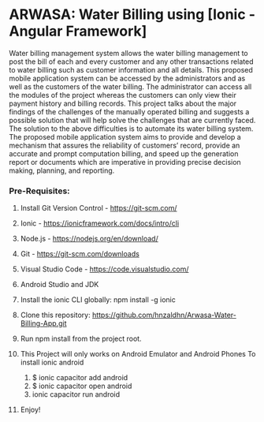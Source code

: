 # ARWASA: Water Billing using [Ionic - Angular Framework]

Water billing management system allows the water billing management to post the bill of each and every customer and any other transactions related to water billing such as customer information and all details. This proposed mobile application system can be accessed by the administrators and as well as the customers of the water billing. The administrator can access all the modules of the project whereas the customers can only view their payment history and billing records. This project talks about the major findings of the challenges of the manually operated billing and suggests a possible solution that will help solve the challenges that are currently faced. The solution to the above difficulties is to automate its water billing system.  The proposed mobile application system aims to provide and develop a mechanism that assures the reliability of customers’ record, provide an accurate and prompt computation billing, and speed up the generation report or documents which are imperative in providing precise decision making, planning, and reporting.

### Pre-Requisites:
1. Install Git Version Control - https://git-scm.com/
2. Ionic - https://ionicframework.com/docs/intro/cli
3. Node.js - https://nodejs.org/en/download/
4.  Git - https://git-scm.com/downloads
5.  Visual Studio Code - https://code.visualstudio.com/
6.  Android Studio and JDK

1. Install the ionic CLI globally: npm install -g ionic
2. Clone this repository: https://github.com/hnzaldhn/Arwasa-Water-Billing-App.git
3. Run npm install from the project root.
4. This Project will only works on Android Emulator and Android Phones
   To install ionic android
   1. $ ionic capacitor add android
   2. $ ionic capacitor open android
   3. ionic capacitor run android
6. Enjoy!
